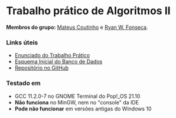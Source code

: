 # Trabalho prático de Algoritmos II

**Membros do grupo:**
[Mateus Coutinho](mailto:maateus.coutinho@gmail.com) e
[Ryan W. Fonseca](mailto:ryanfonseca183@gmail.com).

<!--  Adicionar coisas aqui -->

### Links úteis

* [Enunciado do Trabalho Prático](https://drive.google.com/file/d/1ZBiuMbhB2HZsXQaZr_W-xiDfEGL1aGtI/view)
* [Esquema Inicial do Banco de Dados](https://prnt.sc/20xe9xu)
* [Repositório no GitHub](https://github.com/mcoutinhof/sistema-hotel)

### Testado em

* GCC 11.2.0-7 no GNOME Terminal do Pop!_OS 21.10
* **Não funciona** no MinGW, nem no "console" da IDE
* **Pode não funcionar** em versões antigas do Windows 10
